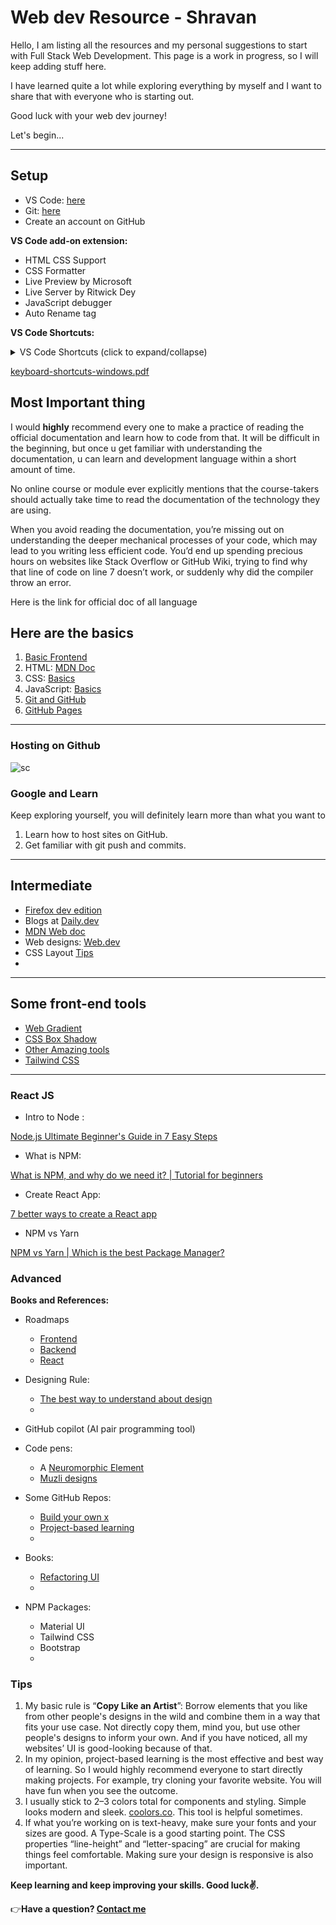 # Web dev Resource - Shravan

Hello, I am listing all the resources and my personal suggestions to start with Full Stack Web Development. This page is a work in progress, so I will keep adding stuff here.

I have learned quite a lot while exploring everything by myself and I want to share that with everyone who is starting out.

Good luck with your web dev journey!

Let's begin...

---

## Setup

- VS Code: [here](https://code.visualstudio.com/#alt-downloads)
- Git: [here](https://git-scm.com/downloads)
- Create an account on GitHub

**VS Code add-on extension:**

- HTML CSS Support
- CSS Formatter
- Live Preview by Microsoft
- Live Server by Ritwick Dey
- JavaScript debugger
- Auto Rename tag

**VS Code Shortcuts:**

<details>
<summary>VS Code Shortcuts (click to expand/collapse)</summary>

- **Delete the cursor line**: `Ctrl + Shift + K`
- **Format the code alignment**: `Ctrl + Alt + F`
- **Show Command Palette**: `Ctrl + Shift + P`, `F1`
- **Commenting the line**: `Ctrl + /`
- **Move line up/down**: `Shift + Alt + ↑/↓`
- **Go to Line**: `Ctrl + G`

</details>

[keyboard-shortcuts-windows.pdf](https://github.com/myselfshravan/portfolio-project/files/13675028/keyboard-shortcuts-windows.pdf)

## Most Important thing

I would **highly** recommend every one to make a practice of reading the official documentation and learn how to code from that. It will be difficult in the beginning, but once u get familiar with understanding the documentation, u can learn and development language within a short amount of time.

No online course or module ever explicitly mentions that the course-takers should actually take time to read the documentation of the technology they are using.

When you avoid reading the documentation, you’re missing out on understanding the deeper mechanical processes of your code, which may lead to you writing less efficient code. You’d end up spending precious hours on websites like Stack Overflow or GitHub Wiki, trying to find why that line of code on line 7 doesn’t work, or suddenly why did the compiler throw an error.

Here is the link for official doc of all language

## Here are the basics

1. [Basic Frontend](https://developer.mozilla.org/en-US/docs/Learn/Front-end_web_developer)
2. HTML: [MDN Doc](https://developer.mozilla.org/en-US/docs/Web/HTML)
3. CSS: [Basics](https://developer.mozilla.org/en-US/docs/Learn/Getting_started_with_the_web/CSS_basics)
4. JavaScript: [Basics](https://developer.mozilla.org/en-US/docs/Learn/Getting_started_with_the_web/JavaScript_basics)
5. [Git and GitHub](https://www.youtube.com/watch?v=RGOj5yH7evk)
6. [GitHub Pages](https://www.youtube.com/watch?v=SKXkC4SqtRk)

---

### Hosting on Github

![sc](https://github.com/myselfshravan/portfolio-project/assets/94772842/ad5b9945-15d7-4cf0-ba3b-797692c5b476)

### Google and Learn

Keep exploring yourself, you will definitely learn more than what you want to

1. Learn how to host sites on GitHub.
2. Get familiar with git push and commits.

---

## Intermediate

- [Firefox dev edition](https://www.mozilla.org/en-US/firefox/developer/)
- Blogs at [Daily.dev](https://daily.dev/)
- [MDN Web doc](https://developer.mozilla.org/en-US/)
- Web designs: [Web.dev](https://web.dev/)
- CSS Layout [Tips](https://link.medium.com/TvXjYSiXFrb)
-

---

## Some front-end tools

- [Web Gradient](https://webgradients.com/)
- [CSS Box Shadow](https://getcssscan.com/css-box-shadow-examples)
- [Other Amazing tools](https://link.medium.com/X1hPLMGXFrb)
- [Tailwind CSS](https://tailwindcss.com)

---

### React JS

- Intro to Node :

[Node.js Ultimate Beginner's Guide in 7 Easy Steps](https://youtu.be/ENrzD9HAZK4)

- What is NPM:

[What is NPM, and why do we need it? | Tutorial for beginners](https://youtu.be/P3aKRdUyr0s)

- Create React App:

[7 better ways to create a React app](https://youtu.be/2OTq15A5s0Y)

- NPM vs Yarn

[NPM vs Yarn | Which is the best Package Manager?](https://youtu.be/0DGClZD5LEM)

### Advanced

**Books and References:**

- Roadmaps
  - [Frontend](https://roadmap.sh/frontend)
  - [Backend](https://roadmap.sh/backend)
  - [React](https://roadmap.sh/react)
- Designing Rule:
  - [The best way to understand about design](https://growth.design/)
  -

- GitHub copilot (AI pair programming tool)
- Code pens:
  - A [Neuromorphic Element](https://codepen.io/myacode/pen/PoqQQNM)
  - [Muzli designs](https://muz.li/)
- Some GitHub Repos:
  - [Build your own x](https://github.com/codecrafters-io/build-your-own-x)
  - [Project-based learning](https://github.com/practical-tutorials/project-based-learning)
  -
- Books:
  - [Refactoring UI](https://www.refactoringui.com/)
  -
- NPM Packages:
  - Material UI
  - Tailwind CSS
  - Bootstrap
  -

### Tips

1. My basic rule is
    “**Copy Like an Artist**”: Borrow elements that you like from other people's designs in the wild and combine them in a way that fits your use case. Not directly copy them, mind you, but use other people's designs to inform your own. And if you have noticed, all my websites’ UI is good-looking because of that.
2. In my opinion, project-based learning is the most effective and best way of learning. So I would highly recommend everyone to start directly making projects. For example, try cloning your favorite website. You will have fun when you see the outcome.
3. I usually stick to 2–3 colors total for components and styling. Simple looks modern and sleek. [coolors.co](https://coolors.co/). This tool is helpful sometimes.
4. If what you’re working on is text-heavy, make sure your fonts and your sizes are good. A Type-Scale is a good starting point. The CSS properties “line-height” and “letter-spacing” are crucial for making things feel comfortable. Making sure your design is responsive is also important.

**Keep learning and keep improving your skills. Good luck✌️.**

👉**Have a question? [Contact me](https://wa.me/919945332995?text=👋)**
